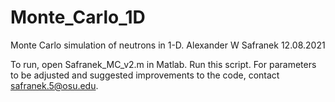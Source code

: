 # Monte_Carlo_1D
Monte Carlo simulation of neutrons in 1-D.
Alexander W Safranek
12.08.2021

To run, open Safranek_MC_v2.m in Matlab.  Run this script.
For parameters to be adjusted and suggested improvements to the code, contact safranek.5@osu.edu.
